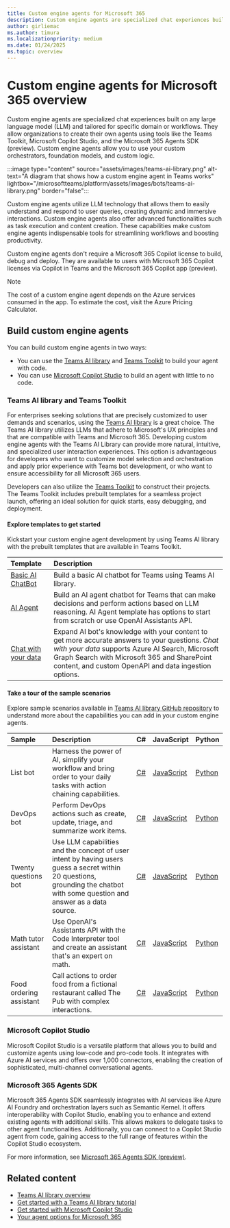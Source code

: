 ```yaml
---
title: Custom engine agents for Microsoft 365
description: Custom engine agents are specialized chat experiences built on any large language model (LLM) and tailored for specific domain or workflows
author: girliemac
ms.author: timura
ms.localizationpriority: medium
ms.date: 01/24/2025
ms.topic: overview
---
```



# Custom engine agents for Microsoft 365 overview

Custom engine agents are specialized chat experiences built on any large language model (LLM) and tailored for specific domain or workflows. They allow organizations to create their own agents using tools like the Teams Toolkit, Microsoft Copilot Studio, and the Microsoft 365 Agents SDK (preview). Custom engine agents allow you to use your custom orchestrators, foundation models, and custom logic.

:::image type="content" source="assets/images/teams-ai-library.png" alt-text="A diagram that shows how a custom engine agent in Teams works" lightbox="/microsoftteams/platform/assets/images/bots/teams-ai-library.png" border="false":::

Custom engine agents utilize LLM technology that allows them to easily understand and respond to user queries, creating dynamic and immersive interactions. Custom engine agents also offer advanced functionalities such as task execution and content creation. These capabilities make custom engine agents indispensable tools for streamlining workflows and boosting productivity.

Custom engine agents don't require a Microsoft 365 Copilot license to build, debug and deploy. They are available to users with Microsoft 365 Copilot licenses via Copilot in Teams and the Microsoft 365 Copilot app (preview).

> [!NOTE]
> The cost of a custom engine agent depends on the Azure services consumed in the app. To estimate the cost, visit the Azure Pricing Calculator.

## Build custom engine agents

You can build custom engine agents in two ways:

- You can use the [Teams AI library](/microsoftteams/platform/bots/how-to/teams-conversational-ai/teams-conversation-ai-overview) and [Teams Toolkit](/microsoftteams/platform/toolkit/teams-toolkit-fundamentals) to build your agent with code.
- You can use [Microsoft Copilot Studio](/microsoft-copilot-studio/fundamentals-get-started?context=/microsoft-365-copilot/extensibility/context) to build an agent with little to no code.

### Teams AI library and Teams Toolkit

For enterprises seeking solutions that are precisely customized to user demands and scenarios, using the [Teams AI library](/microsoftteams/platform/bots/how-to/teams-conversational-ai/teams-conversation-ai-overview) is a great choice. The Teams AI library utilizes LLMs that adhere to Microsoft's UX principles and that are compatible with Teams and Microsoft 365. Developing custom engine agents with the Teams AI Library can provide more natural, intuitive, and specialized user interaction experiences. This option is advantageous for developers who want to customize model selection and orchestration and apply prior experience with Teams bot development, or who want to ensure accessibility for all Microsoft 365 users.

Developers can also utilize the [Teams Toolkit](/microsoftteams/platform/toolkit/teams-toolkit-fundamentals) to construct their projects. The Teams Toolkit includes prebuilt templates for a seamless project launch, offering an ideal solution for quick starts, easy debugging, and deployment.

#### Explore templates to get started

Kickstart your custom engine agent development by using Teams AI library with the prebuilt templates that are available in Teams Toolkit.

| Template | Description |
|:---------|:------------|
| [Basic AI ChatBot](/microsoftteams/platform/toolkit/build-a-basic-ai-chatbot-in-teams) | Build a basic AI chatbot for Teams using Teams AI library. |
| [AI Agent](/microsoftteams/platform/toolkit/build-an-ai-agent-in-teams) | Build an AI agent chatbot for Teams that can make decisions and perform actions based on LLM reasoning. AI Agent template has options to start from scratch or use OpenAI Assistants API. |
| [Chat with your data](/microsoftteams/platform/toolkit/build-a-rag-bot-in-teams) | Expand AI bot's knowledge with your content to get more accurate answers to your questions. *Chat with your data* supports Azure AI Search, Microsoft Graph Search with Microsoft 365 and SharePoint content, and custom OpenAPI and data ingestion options.|

#### Take a tour of the sample scenarios

Explore sample scenarios available in [Teams AI library GitHub repository](https://github.com/microsoft/teams-ai) to understand more about the capabilities you can add in your custom engine agents.

| Sample      | Description | C# | JavaScript | Python |
|:------------|:------------|:---|:-----------|:-------|
| List bot | Harness the power of AI, simplify your workflow and bring order to your daily tasks with action chaining capabilities. | [C#](https://github.com/microsoft/teams-ai/tree/main/dotnet/samples/04.ai.d.chainedActions.listBot) | [JavaScript](https://github.com/microsoft/teams-ai/tree/main/js/samples/03.ai-concepts/d.chainedActions-listBot) |[Python](https://github.com/microsoft/teams-ai/tree/main/python/samples/04.ai.d.chainedActions.listBot)|
| DevOps bot | Perform DevOps actions such as create, update, triage, and summarize work items. | [C#](https://github.com/microsoft/teams-ai/tree/main/dotnet/samples/04.ai.e.chainedActions.devOpsBot) | [JavaScript](https://github.com/microsoft/teams-ai/tree/main/js/samples/04.ai-apps/b.devOpsBot) |[Python](https://github.com/microsoft/teams-ai/tree/main/python/samples/04.ai.e.chainedActions.devOpsBot)|
| Twenty questions bot | Use LLM capabilities and the concept of user intent by having users guess a secret within 20 questions, grounding the chatbot with some question and answer as a data source. | [C#](https://github.com/microsoft/teams-ai/tree/main/dotnet/samples/04.e.twentyQuestions) | [JavaScript](https://github.com/microsoft/teams-ai/tree/main/js/samples/03.ai-concepts/a.twentyQuestions) |[Python](https://github.com/microsoft/teams-ai/tree/main/python/samples/04.ai.a.twentyQuestions)|
| Math tutor assistant | Use OpenAI's Assistants API with the Code Interpreter tool and create an assistant that's an expert on math. | [C#](https://github.com/microsoft/teams-ai/tree/main/dotnet/samples/06.assistants.a.mathBot) | [JavaScript](https://github.com/microsoft/teams-ai/tree/main/js/samples/04.ai-apps/d.assistants-mathBot) |[Python](https://github.com/microsoft/teams-ai/tree/main/python/samples/06.assistants.a.mathBot)|
| Food ordering assistant | Call actions to order food from a fictional restaurant called The Pub with complex interactions. | [C#](https://github.com/microsoft/teams-ai/tree/main/dotnet/samples/06.assistants.b.orderBot) | [JavaScript](https://github.com/microsoft/teams-ai/tree/main/js/samples/04.ai-apps/e.assistants-orderBot) |[Python](https://github.com/microsoft/teams-ai/tree/main/python/samples/06.assistants.b.orderBot)|

### Microsoft Copilot Studio

Microsoft Copilot Studio is a versatile platform that allows you to build and customize agents using low-code and pro-code tools. It integrates with Azure AI services and offers over 1,000 connectors, enabling the creation of sophisticated, multi-channel conversational agents.

### Microsoft 365 Agents SDK

Microsoft 365 Agents SDK seamlessly integrates with AI services like Azure AI Foundry and orchestration layers such as Semantic Kernel. It offers interoperability with Copilot Studio, enabling you to enhance and extend existing agents with additional skills. This allows makers to delegate tasks to other agent functionalities. Additionally, you can connect to a Copilot Studio agent from code, gaining access to the full range of features within the Copilot Studio ecosystem. 

For more information, see [Microsoft 365 Agents SDK (preview)](/microsoft-365/agents-sdk/).

## Related content

- [Teams AI library overview](/microsoftteams/platform/bots/how-to/Teams%20conversational%20AI/teams-conversation-ai-overview?context=/microsoft-365-copilot/extensibility/context)
- [Get started with a Teams AI library tutorial](/microsoftteams/platform/teams-ai-library-tutorial)
- [Get started with Microsoft Copilot Studio](/microsoft-copilot-studio/fundamentals-get-started?context=/microsoft-365-copilot/extensibility/context)
- [Your agent options for Microsoft 365](decision-guide.md)
